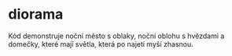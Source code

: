 # diorama

Kód demonstruje noční město s oblaky, noční oblohu s hvězdami a domečky, které mají světla, která po najetí myší zhasnou. 

